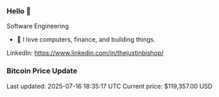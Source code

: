 ### Hello 🤙  

Software Engineering

- 🔭 I love computers, finance, and building things.
  
LinkedIn: https://www.linkedin.com/in/thejustinbishop/  























































































































































































































































































































































































































































































































































































































































































































































































































































### Bitcoin Price Update
Last updated: 2025-07-16 18:35:17 UTC
Current price: $119,357.00 USD
